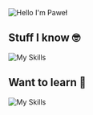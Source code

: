 <img alt="Hello I'm Paweł" align="center" src="https://readme-typing-svg.demolab.com?font=Fira+Code&pause=1000&color=217397&width=435&lines=Hello+i'm+Pawe%C5%82">

## Stuff I know 🤓

![My Skills](https://skillicons.dev/icons?i=github,cpp)

## Want to learn 🧠

![My Skills](https://skillicons.dev/icons?i=python)
